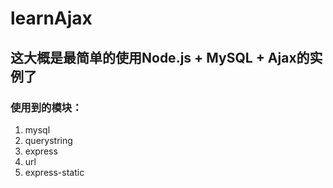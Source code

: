 # learnAjax

## 这大概是最简单的使用Node.js + MySQL + Ajax的实例了

### 使用到的模块：
1. mysql
2. querystring
3. express
4. url
5. express-static
